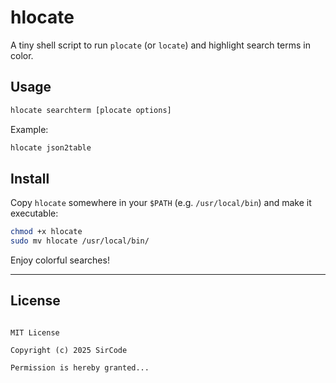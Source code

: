 
# hlocate

A tiny shell script to run `plocate` (or `locate`) and highlight search terms in color.

## Usage

```bash
hlocate searchterm [plocate options]
````

Example:

```bash
hlocate json2table
```

## Install

Copy `hlocate` somewhere in your `$PATH` (e.g. `/usr/local/bin`) and make it executable:

```bash
chmod +x hlocate
sudo mv hlocate /usr/local/bin/
```

Enjoy colorful searches!

---

## License

```

MIT License

Copyright (c) 2025 SirCode

Permission is hereby granted...

````

